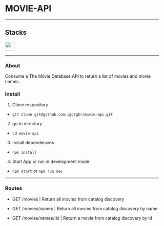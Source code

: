 # MOVIE-API
---
## Stacks

<img width="30px" src="https://cdn.iconscout.com/icon/free/png-256/node-js-1174925.png">

---

### About

Consume a The Movie Database API to return a list of movies and movie names.

### Install

1. Clone respository
* ```git clone git@github.com:igorgbr/movie-api.git```

2. go to directory
* ```cd movie-api```
3. Install dependencies
* ```npm install```
4. Start App or run in development mode
* ```npm start``` or ```npm run dev```
---

### Routes

* GET /movies |
Return all movies from catalog discovery

* GET /movies/names |
Return all movies from catalog discovery by name

* GET /movies/names/:id |
Return a movie from catalog discovery by id
